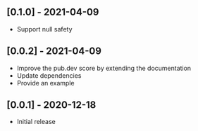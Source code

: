 ## [0.1.0] - 2021-04-09

- Support null safety

## [0.0.2] - 2021-04-09

- Improve the pub.dev score by extending the documentation
- Update dependencies
- Provide an example

## [0.0.1] - 2020-12-18

- Initial release
